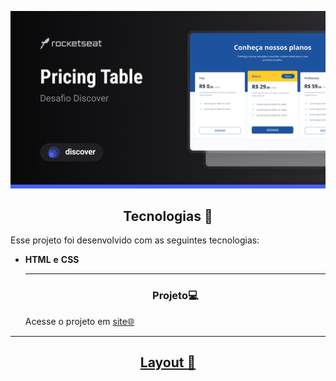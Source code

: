 <p align="center">
  <img alt="pricing table" src="./assets/Cover.png" width="800px">

</p>



<!--  -->


<h2 align="center">Tecnologias 🚀</h2>
   
<p>Esse projeto foi desenvolvido com as seguintes tecnologias:</p>

- **HTML** **e** **CSS**

  
  ---
  <h3 align="center">Projeto💻 </h3>
  <p>Acesse o projeto em <a href="https://micaela-marques.github.io/princingtables/"> site🌐
  </p>






---

<h2 align="center">Layout 🎨</h2>
<a href="https://www.figma.com/file/yx7mLsKdqJTYEMAL1KUwWG/Pricing-Table-%E2%80%A2-Desafio-Discover-(Community)?node-id=0%3A1&mode=dev"
